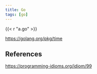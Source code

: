 ```yaml
---
title: Go
tags: [go]
---
```


{{< r "a.go" >}}

<https://golang.org/pkg/time>

## References

<https://programming-idioms.org/idiom/99>
